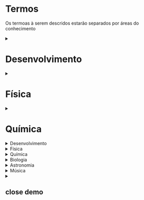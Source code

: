 # Termos

Os termoas à serem descridos estarão separados por áreas do conhecimento

 <details><summary> 
 
 # Desenvolvimento 
 </summary>
      <details><summary>Linguagens</summary>
       <details><summary>Python</summary></details>
       <details><summary>Javascript</summary></details>
       <details><summary>Java</summary></details>
    </details>
    <details><summary>Softwares</summary>
        VSCode
    </details>
</details>

<details><summary> 
 
 # Física 
 </summary>
      <details><summary>Acústica</summary></details>
      <details><summary>Eletricidade</summary></details>
      <details><summary>Magnetismo</summary></details>
      <details><summary>Ondulatória</summary></details>
      <details><summary>Óptica</summary></details>
      <details><summary>Termodinâmica</summary></details>
      <details><summary>Mecânica</summary></details>
      <details><summary>Dinâmica</summary></details>
      <details><summary>Física moderna</summary></details>
       <details><summary>Física quântica</summary></details>
       <details><summary>Relatividade</summary></details>
       <details><summary>Física nuclear</summary></details>
 </details>
</details>

<details><summary> 
 
 # Química
 </summary>
      <details><summary>Linguagens</summary>
       <details><summary>Python</summary></details>
       <details><summary>Javascript</summary></details>
       <details><summary>Java</summary></details>
    </details>
    <details><summary>Softwares</summary>
        VSCode
    </details>
</details>







<details>
    <summary>Desenvolvimento</summary>

</details>

<details>
    <summary>Física</summary>

</details>

<details>
    <summary>Química</summary>

</details>

<details>
    <summary>Biologia</summary>

</details>

<details>
    <summary>Astronomia</summary>
 
    
</details>

<details>
    <summary>Música</summary>

</details>

<details>
<summary>
 
## close demo
</summary>
<details><summary>
 ### Linguagens</summary>
 <details><summary>Python</summary></details>
 <details><summary>Javascript</summary></details>
 <details><summary>Java</summary></details>
